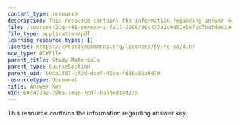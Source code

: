 ```yaml
---
content_type: resource
description: This resource contains the information regarding answer key.
file: /courses/21g-401-german-i-fall-2008/00c473a2c9651e5e7cd7ba5ded1ad23a_MIT21G_401F08_wid7_8_ans.pdf
file_type: application/pdf
learning_resource_types: []
license: https://creativecommons.org/licenses/by-nc-sa/4.0/
ocw_type: OCWFile
parent_title: Study Materials
parent_type: CourseSection
parent_uid: b0ca1507-cf3d-dcef-45ce-f688a86a6079
resourcetype: Document
title: Answer Key
uid: 00c473a2-c965-1e5e-7cd7-ba5ded1ad23a
---
```

This resource contains the information regarding answer key.